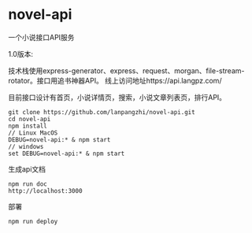 # novel-api
一个小说接口API服务

1.0版本:

技术栈使用express-generator、express、request、morgan、file-stream-rotator。接口用追书神器API。
线上访问地址https://api.langpz.com/

目前接口设计有首页，小说详情页，搜索，小说文章列表页，排行API。
```
git clone https://github.com/lanpangzhi/novel-api.git
cd novel-api
npm install
// Linux MacOS
DEBUG=novel-api:* & npm start
// windows 
set DEBUG=novel-api:* & npm start
```

生成api文档
```
npm run doc
http://localhost:3000
```

部署
```
npm run deploy
```